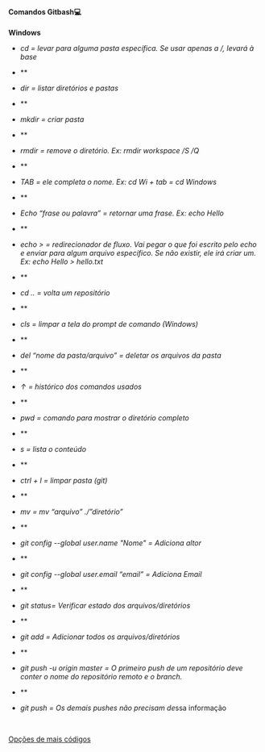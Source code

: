 #### **Comandos Gitbash:computer:**

**Windows** 

- *cd = levar para alguma pasta específica. Se usar apenas a /, levará à base*

- ** 

- *dir = listar diretórios e pastas*

- ** 

- *mkdir = criar pasta*

- ** 

- *rmdir = remove o diretório. Ex: rmdir workspace /S /Q*

- ** 

- *TAB = ele completa o nome. Ex: cd Wi + tab = cd Windows*

- ** 

- *Echo “frase ou palavra” = retornar uma frase. Ex: echo Hello*

- ** 

- *echo > = redirecionador de fluxo. Vai pegar o que foi escrito pelo echo e enviar para algum arquivo específico. Se não existir, ele irá criar um. Ex: echo Hello > hello.txt*

- ** 

- *cd .. = volta um repositório*

- ** 

- *cls = limpar a tela do prompt de comando (Windows)*

- ** 

- *del “nome da pasta/arquivo” = deletar os arquivos da pasta*

- ** 

- *↑ = histórico dos comandos usados*

- ** 

- *pwd = comando para mostrar o diretório completo*

- ** 

- *s = lista o conteúdo*

- ** 

- *ctrl + l = limpar pasta (git)*

- ** 

- *mv = mv “arquivo” ./”diretório”*

- ** 

- *git config --global user.name "Nome" = Adiciona altor*

- ** 

- *git config --global user.email “email” = Adiciona Email*

- ** 

-  *git status= Verificar estado dos arquivos/diretórios*

- ** 

- *git add = Adicionar todos os arquivos/diretórios*

- ** 

- *git push -u origin master = O primeiro push de um repositório deve conter o nome do repositório remoto e o branch.*

- ** 

- *git push = Os demais pushes não precisam de*ssa informação

  ​     

[Opções de mais códigos](https://gist.github.com/leocomelli/2545add34e4fec21ec16) 